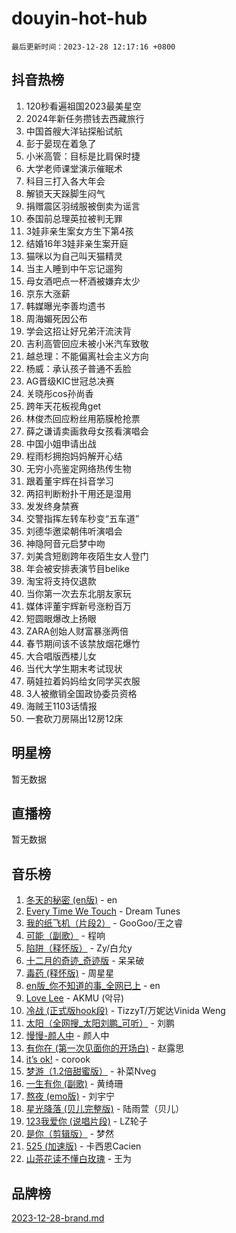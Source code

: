 # douyin-hot-hub

`最后更新时间：2023-12-28 12:17:16 +0800`

## 抖音热榜

1. 120秒看遍祖国2023最美星空
1. 2024年新任务攒钱去西藏旅行
1. 中国首艘大洋钻探船试航
1. 彭于晏现在着急了
1. 小米高管：目标是比肩保时捷
1. 大学老师课堂演示催眠术
1. 科目三打入各大年会
1. 解锁天天跺脚生闷气
1. 捐赠震区羽绒服被倒卖为谣言
1. 泰国前总理英拉被判无罪
1. 3娃非亲生案女方生下第4孩
1. 结婚16年3娃非亲生案开庭
1. 猫咪以为自己叫天猫精灵
1. 当主人睡到中午忘记遛狗
1. 母女酒吧点一杯酒被嫌弃太少
1. 京东大涨薪
1. 韩媒曝光李善均遗书
1. 周海媚死因公布
1. 学会这招让好兄弟汗流浃背
1. 吉利高管回应未被小米汽车致敬
1. 越总理：不能偏离社会主义方向
1. 杨威：承认孩子普通不丢脸
1. AG晋级KIC世冠总决赛
1. 关晓彤cos孙尚香
1. 跨年天花板视角get
1. 林俊杰回应粉丝用筋膜枪抢票
1. 薛之谦请卖画救母女孩看演唱会
1. 中国小姐申请出战
1. 程雨杉拥抱妈妈解开心结
1. 无穷小亮鉴定网络热传生物
1. 跟着董宇辉在抖音学习
1. 两招判断粉扑干用还是湿用
1. 发发终身禁赛
1. 交警指挥左转车秒变“五车道”
1. 刘德华邀梁朝伟听演唱会
1. 神隐阿音元启梦中吻
1. 刘美含短剧跨年夜陌生女人登门
1. 年会被安排表演节目belike
1. 淘宝将支持仅退款
1. 当你第一次去东北朋友家玩
1. 媒体评董宇辉新号涨粉百万
1. 短圆眼爆改上扬眼
1. ZARA创始人财富暴涨两倍
1. 春节期间该不该禁放烟花爆竹
1. 大合唱版西楼儿女
1. 当代大学生期末考试现状
1. 萌娃拉着妈妈给女同学买衣服
1. 3人被撤销全国政协委员资格
1. 海贼王1103话情报
1. 一套砍刀房隔出12房12床

## 明星榜

暂无数据

## 直播榜

暂无数据

## 音乐榜

1. [冬天的秘密 (en版)](https://sf3-cdn-tos.douyinstatic.com/obj/tos-cn-ve-2774/okIuMHDdzyf3FjGK4Lphe1vfHcQaPIHAg0Z4CR) - en
1. [Every Time We Touch](https://sf3-cdn-tos.douyinstatic.com/obj/tos-cn-ve-2774/ogN6lUKQeBBfEVhIOMikG1CcJjugxk1tztZyhP) - Dream Tunes
1. [我的纸飞机（片段2）](https://sf6-cdn-tos.douyinstatic.com/obj/tos-cn-ve-2774/oM2ZrKcg2CD5AeRB2gkeXOFB1IxAGJdZPazYHf) - GooGoo/王之睿
1. [可能（副歌）](https://sf3-cdn-tos.douyinstatic.com/obj/tos-cn-ve-2774/cde1731888894259b333569393c2fb51) - 程响
1. [陷阱（释怀版）](https://sf6-cdn-tos.douyinstatic.com/obj/tos-cn-ve-2774/oE8C21LeZrzKLDFfQYgMzx4GAIHageG5IzayY7) - Zy/白允y
1. [十二月的奇迹_奇迹版](https://sf3-cdn-tos.douyinstatic.com/obj/tos-cn-ve-2774/oMslvA9FBzGMGHnyUuoiiUjtIAXfMz6tzwByW8) - 呆呆破
1. [毒药 (释怀版)](https://sf6-cdn-tos.douyinstatic.com/obj/tos-cn-ve-2774/oYILMEAzspdZBIzy4frJNB8ZHPHWAhiwowd4Ad) - 周星星
1. [en版_你不知道的事_全网已上](https://sf6-cdn-tos.douyinstatic.com/obj/tos-cn-ve-2774/o4QbYLDezHUtFyDKdF9XfmPhIewaqEQAggj6Cb) - en
1. [Love Lee](https://sf6-cdn-tos.douyinstatic.com/obj/tos-cn-ve-2774/o05GbkJGbCBTdDnMtB0fwOYgkeZp23vrWQDQBS) - AKMU (악뮤)
1. [冷战 (正式版hook段)](https://sf3-cdn-tos.douyinstatic.com/obj/tos-cn-ve-2774/oMuEoiBasWApEMVDgNiI8VAByNmwo5J0pyf8Yx) - TizzyT/万妮达Vinida Weng
1. [太阳（全网搜_太阳刘鹏_可听）](https://sf6-cdn-tos.douyinstatic.com/obj/tos-cn-ve-2774/ogWbyIQnlBFImVbeDocRdCIYtBHlbJXgfZMvgz) - 刘鹏
1. [慢慢-颜人中](https://sf6-cdn-tos.douyinstatic.com/obj/tos-cn-ve-2774/ocjHNfBXdBxQNC8ZGAeoLMFTUgtBg8bkExunDC) - 颜人中
1. [有你在 (第一次见面你的开场白)](https://sf3-cdn-tos.douyinstatic.com/obj/tos-cn-ve-2774/oAthrQ3ClJBfI57uBoFEgNDYtNCZ0TSYQQfxQ0) - 赵露思
1. [it’s ok!](https://sf3-cdn-tos.douyinstatic.com/obj/tos-cn-ve-2774/0fc4d0ee28444bd0ab76e8b7c0003f52) - corook
1. [梦游（1.2倍甜蜜版）](https://sf3-cdn-tos.douyinstatic.com/obj/tos-cn-ve-2774/o4gyAUm8hwufoEABmwVIiQtHsFuGzAEEWtNMzo) - 补菜Nveg
1. [一生有你 (副歌)](https://sf3-cdn-tos.douyinstatic.com/obj/tos-cn-ve-2774/o8xzM8HLaQzgMiJ96FKAWCenIuzkFpfClDdmeW) - 黄绮珊
1. [熬夜 (emo版)](https://sf3-cdn-tos.douyinstatic.com/obj/tos-cn-ve-2774/ocQZvZErLThAfNQOtBZ178gQDfCDFBL9iB5lvY) - 刘宇宁
1. [星光降落 (贝儿完整版)](https://sf3-cdn-tos.douyinstatic.com/obj/tos-cn-ve-2774/okwB9hAwyAtsFFkFBzAX1hOOfQuIoMNs0W2Mwr) - 陆雨萱（贝儿）
1. [123我爱你 (说唱片段)](https://sf6-cdn-tos.douyinstatic.com/obj/tos-cn-ve-2774/oYCWFpY0hL9kda0dQKIGDYeKYfQmAse0DgpDjz) - LZ轮子
1. [是你（剪辑版）](https://sf6-cdn-tos.douyinstatic.com/obj/tos-cn-ve-2774/46019dae783c4c969944217fe1cfafc4) - 梦然
1. [525 (加速版)](https://sf6-cdn-tos.douyinstatic.com/obj/tos-cn-ve-2774/oIfKCtqfDyP8Vc9FpAPgWMyezT6LnDT1abRwGg) - 卡西恩Cacien
1. [山茶花读不懂白玫瑰](https://sf6-cdn-tos.douyinstatic.com/obj/tos-cn-ve-2774/osfn8B7DktrRHEPJgPCfDbw7QDQEkwC16BxZg9) - 王为

## 品牌榜

[2023-12-28-brand.md](2023-12-28-brand.md)
